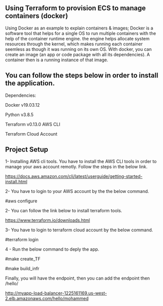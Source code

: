 ## Using Terraform to provision ECS to manage containers (docker)
Using Docker as an example to explain containers & images; Docker is a software tool that helps for a single OS to run multiple containers with the help of the container runtime engine. the engine helps allocate system resources through the kernel, which makes running each container seemless as though it was running on its own OS. With docker, you can create an image (an app or code package with all its dependencies). A container then is a running instance of that image.


## You can follow the steps below in order to install the application.

Dependencies:

Docker v19.03.12

Python v3.8.5

Terraform v0.13.0 AWS CLI

Terraform Cloud Account

## Project Setup

1- Installing AWS cli tools.
You have to install the AWS CLI tools in order to manage your aws account remotly.
Follow the steps in the below link.

https://docs.aws.amazon.com/cli/latest/userguide/getting-started-install.html

2- You have to login to your AWS account by the the below command.

#aws configure

2- You can follow the link below to install terraform tools.

https://www.terraform.io/downloads.html

3- You have to login to terraform cloud account by the below command.

#terraform login

4 - Run the below command to deply the app.

#make create_TF

#make build_infr

Finally, you will have the endpoint, then you can add the endpoint then /hello/

http://myapp-load-balancer-1225161169.us-west-2.elb.amazonaws.com/hello/mohammed
